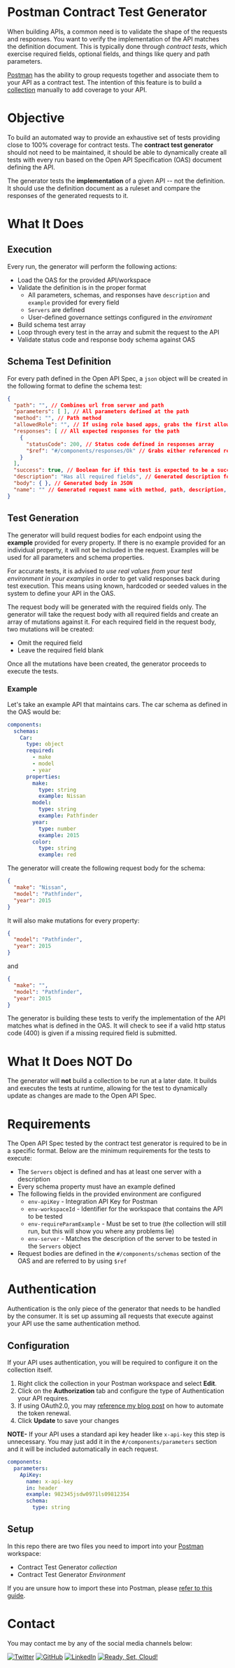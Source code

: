 # Postman Contract Test Generator
When building APIs, a common need is to validate the shape of the requests and responses. You want to verify the implementation of the API matches the definition document. This is typically done through *contract tests*, which exercise required fields, optional fields, and things like query and path parameters.

[Postman](https://www.postman.com/) has the ability to group requests together and associate them to your API as a contract test. The intention of this feature is to build a [collection](https://www.postman.com/collection/) manually to add coverage to your API.

# Objective
To build an automated way to provide an exhaustive set of tests providing close to 100% coverage for contract tests. The **contract test generator** should not need to be maintained, it should be able to dynamically create all tests with every run based on the Open API Specification (OAS) document defining the API.

The generator tests the **implementation** of a given API -- not the definition. It should use the definition document as a ruleset and compare the responses of the generated requests to it.

# What It Does

## Execution
Every run, the generator will perform the following actions:

* Load the OAS for the provided API/workspace
* Validate the definition is in the proper format
    * All parameters, schemas, and responses have `description` and `example` provided for every field
    * `Servers` are defined
    * User-defined governance settings configured in the *enviroment*
* Build schema test array
* Loop through every test in the array and submit the request to the API
* Validate status code and response body schema against OAS

## Schema Test Definition
For every path defined in the Open API Spec, a `json` object will be created in the following format to define the schema test:

```json
{
  "path": "", // Combines url from server and path
  "parameters": [ ], // All parameters defined at the path
  "method": "", // Path method
  "allowedRole": "", // If using role based apps, grabs the first allowable role
  "responses": [ // All expected responses for the path
    {
      "statusCode": 200, // Status code defined in responses array
      "$ref": "#/components/responses/Ok" // Grabs either referenced response or inline defined schema
    }
  ],
  "success": true, // Boolean for if this test is expected to be a success
  "description": "Has all required fields", // Generated description for what is being tested
  "body": { }, // Generated body in JSON
  "name": "" // Generated request name with method, path, description, and success
}
```

## Test Generation
The generator will build request bodies for each endpoint using the **example** provided for every property. If there is no example provided for an individual property, it will not be included in the request. Examples will be used for all parameters and schema properties.

For accurate tests, it is advised *to use real values from your test environment in your examples* in order to get valid responses back during test execution. This means using known, hardcoded or seeded values in the system to define your API in the OAS.

The request body will be generated with the required fields only. The generator will take the request body with all required fields and create an array of mutations against it. For each required field in the request body, two mutations will be created:

* Omit the required field
* Leave the required field blank

Once all the mutations have been created, the generator proceeds to execute the tests.

### Example
Let's take an example API that maintains cars. The car schema as defined in the OAS would be:

```yaml
components:
  schemas:
    Car:
      type: object
      required:
        - make
        - model
        - year
      properties:
        make:
          type: string
          example: Nissan
        model:
          type: string
          example: Pathfinder
        year:
          type: number
          example: 2015
        color:
          type: string
          example: red
```

The generator will create the following request body for the schema:

```json
{
  "make": "Nissan",
  "model": "Pathfinder",
  "year": 2015
}
```

It will also make mutations for every property:
```json
{
  "model": "Pathfinder",
  "year": 2015
}
```
and

```json
{
  "make": "",
  "model": "Pathfinder",
  "year": 2015
}
```

The generator is building these tests to verify the implementation of the API matches what is defined in the OAS. It will check to see if a valid http status code (400) is given if a missing required field is submitted.


# What It Does NOT Do
The generator will **not** build a collection to be run at a later date. It builds and executes the tests at runtime, allowing for the test to dynamically update as changes are made to the Open API Spec.

# Requirements
The Open API Spec tested by the contract test generator is required to be in a specific format. Below are the minimum requirements for the tests to execute:

* The `Servers` object is defined and has at least one server with a description
* Every schema property must have an example defined
* The following fields in the provided environment are configured
    * `env-apiKey` - Integration API Key for Postman
    * `env-workspaceId` - Identifier for the workspace that contains the API to be tested
    * `env-requireParamExample` - Must be set to true (the collection will still run, but this will show you where any problems lie)
    * `env-server` - Matches the description of the server to be tested in the `Servers` object
* Request bodies are defined in the `#/components/schemas` section of the OAS and are referred to by using `$ref`

# Authentication
Authentication is the only piece of the generator that needs to be handled by the consumer. It is set up assuming all requests that execute against your API use the same authentication method.

## Configuration
If your API uses authentication, you will be required to configure it on the collection itself.

1. Right click the collection in your Postman workspace and select **Edit**.
2. Click on the **Authorization** tab and configure the type of Authentication your API requires.
3. If using OAuth2.0, you may [reference my blog post](https://www.readysetcloud.io/blog/allen.helton/how-to-automate-oauth2-token-renewal-in-postman-864420d381a0/) on how to automate the token renewal.
4. Click **Update** to save your changes

**NOTE-** If your API uses a standard api key header like `x-api-key` this step is unnecessary. You may just add it in the `#/components/parameters` section and it will be included automatically in each request.
```yaml
components:
  parameters:
    ApiKey:
      name: x-api-key
      in: header
      example: 982345jsdw0971ls09812354
      schema:
        type: string
```

## Setup
In this repo there are two files you need to import into your [Postman](https://postman.com/) workspace:
* Contract Test Generator *collection*
* Contract Test Generator *Environment*

If you are unsure how to import these into Postman, please [refer to this guide](https://kb.datamotion.com/?ht_kb=postman-instructions-for-exporting-and-importing).

# Contact
You may contact me by any of the social media channels below:

[![Twitter][1.1]][1] [![GitHub][2.1]][2] [![LinkedIn][3.1]][3] [![Ready, Set, Cloud!][4.1]][4]

[1.1]: http://i.imgur.com/tXSoThF.png
[2.1]: http://i.imgur.com/0o48UoR.png
[3.1]: http://i.imgur.com/lGwB1Hk.png
[4.1]: https://readysetcloud.s3.amazonaws.com/logo.png

[1]: http://www.twitter.com/allenheltondev
[2]: http://www.github.com/allenheltondev
[3]: https://www.linkedin.com/in/allen-helton-85aa9650/
[4]: https://readysetcloud.io